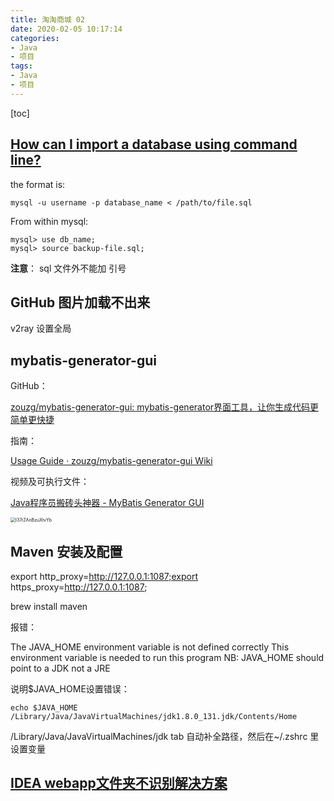 ```yaml
---
title: 淘淘商城 02
date: 2020-02-05 10:17:14
categories:
- Java
- 项目
tags:
- Java
- 项目
---
```


[toc]

<!--more-->

## [How can I import a database using command line?](https://askubuntu.com/questions/948897/how-can-i-import-a-database-using-command-line)

the format is:

```shell
mysql -u username -p database_name < /path/to/file.sql
```

From within mysql:

```mysql
mysql> use db_name;
mysql> source backup-file.sql;
```

**注意**： sql 文件外不能加 引号

## GitHub 图片加载不出来

v2ray 设置全局

## mybatis-generator-gui

GitHub：

[zouzg/mybatis-generator-gui: mybatis-generator界面工具，让你生成代码更简单更快捷](https://github.com/zouzg/mybatis-generator-gui)

指南：

[Usage Guide · zouzg/mybatis-generator-gui Wiki](https://github.com/zouzg/mybatis-generator-gui/wiki/Usage-Guide)

视频及可执行文件：

[Java程序员搬砖头神器 - MyBatis Generator GUI](https://mp.weixin.qq.com/s?__biz=MzI0NDc5ODQzOQ==&mid=100000001&idx=1&sn=e9de99b837753fa00a4dd48206fd4f3c&chksm=695907895e2e8e9f2136cb48b630ec2c3b336478dbad31d74e1132879ec45dfc3d5840e1e6e9&scene=20&xtrack=1#rd)

<img src="https://i.loli.net/2020/02/05/I37rZAnBzuXtvYb.png" alt="I37rZAnBzuXtvYb" style="zoom:50%;" />



## Maven 安装及配置

export http_proxy=http://127.0.0.1:1087;export https_proxy=http://127.0.0.1:1087;



brew install maven

报错：

The JAVA_HOME environment variable is not defined correctly
This environment variable is needed to run this program
NB: JAVA_HOME should point to a JDK not a JRE



说明$JAVA_HOME设置错误：

```shell
echo $JAVA_HOME
/Library/Java/JavaVirtualMachines/jdk1.8.0_131.jdk/Contents/Home
```

/Library/Java/JavaVirtualMachines/jdk    tab 自动补全路径，然后在~/.zshrc 里设置变量



## [IDEA webapp文件夹不识别解决方案](https://blog.csdn.net/oMrLeft123/article/details/70237205)